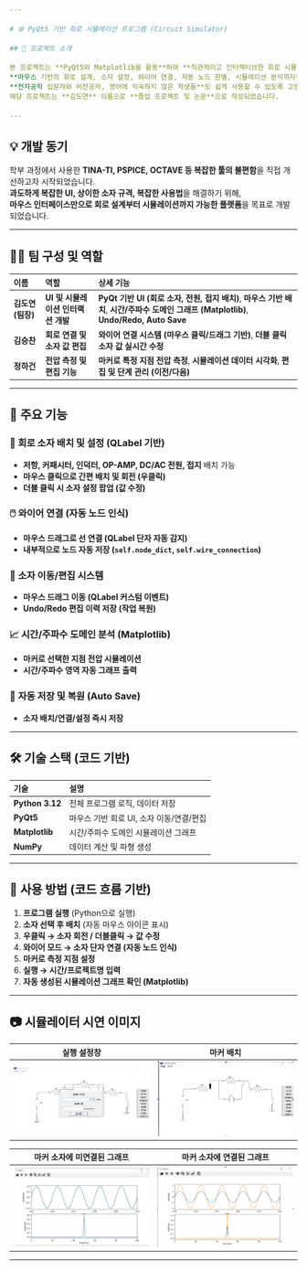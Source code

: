 ```yaml
---

# ⚙️ PyQt5 기반 회로 시뮬레이션 프로그램 (Circuit Simulator)

## 📌 프로젝트 소개

본 프로젝트는 **PyQt5와 Matplotlib을 활용**하여 **직관적이고 인터랙티브한 회로 시뮬레이션 프로그램**입니다.  
**마우스 기반의 회로 설계, 소자 설정, 와이어 연결, 자동 노드 판별, 시뮬레이션 분석까지** 모든 과정을 직접 개발한 **GUI 회로 시뮬레이터**입니다.  
**전자공학 입문자와 비전공자, 영어에 익숙하지 않은 학생들**도 쉽게 사용할 수 있도록 고안되었습니다.  
해당 프로젝트는 **김도연** 이름으로 **졸업 프로젝트 및 논문**으로 작성되었습니다.

---
```


## 💡 개발 동기

학부 과정에서 사용한 **TINA-TI, PSPICE, OCTAVE 등 복잡한 툴의 불편함**을 직접 개선하고자 시작되었습니다.  
**과도하게 복잡한 UI, 상이한 소자 규격, 복잡한 사용법**을 해결하기 위해,  
**마우스 인터페이스만으로 회로 설계부터 시뮬레이션까지 가능한 플랫폼**을 목표로 개발되었습니다.  

---

## 👨‍💻 팀 구성 및 역할

| 이름 | 역할 | 상세 기능 |
|:---|:---|:---|
| **김도연 (팀장)** | **UI 및 시뮬레이션 인터랙션 개발** | **PyQt 기반 UI (회로 소자, 전원, 접지 배치)**, **마우스 기반 배치**, **시간/주파수 도메인 그래프 (Matplotlib)**, **Undo/Redo, Auto Save** |
| **김승찬** | **회로 연결 및 소자 값 편집** | **와이어 연결 시스템 (마우스 클릭/드래그 기반)**, **더블 클릭 소자 값 실시간 수정** |
| **정하건** | **전압 측정 및 편집 기능** | **마커로 특정 지점 전압 측정**, **시뮬레이션 데이터 시각화**, **편집 및 단계 관리 (이전/다음)** |

---

## 🔑 주요 기능

### 🧩 **회로 소자 배치 및 설정 (QLabel 기반)**
- **저항, 커패시터, 인덕터, OP-AMP, DC/AC 전원, 접지** 배치 가능
- **마우스 클릭으로 간편 배치 및 회전 (우클릭)**
- **더블 클릭 시 소자 설정 팝업 (값 수정)**

### 🖱️ **와이어 연결 (자동 노드 인식)**
- **마우스 드래그로 선 연결 (QLabel 단자 자동 감지)**
- **내부적으로 노드 자동 저장 (`self.node_dict`, `self.wire_connection`)**

### 🔄 **소자 이동/편집 시스템**
- **마우스 드래그 이동 (QLabel 커스텀 이벤트)**
- **Undo/Redo 편집 이력 저장 (작업 복원)**

### 📈 **시간/주파수 도메인 분석 (Matplotlib)**
- **마커로 선택한 지점 전압 시뮬레이션**
- **시간/주파수 영역 자동 그래프 출력**

### 💾 **자동 저장 및 복원 (Auto Save)**
- **소자 배치/연결/설정 즉시 저장**

---

## 🛠️ 기술 스택 (코드 기반)

| 기술 | 설명 |
|:----|:----|
| **Python 3.12** | 전체 프로그램 로직, 데이터 저장 |
| **PyQt5** | 마우스 기반 회로 UI, 소자 이동/연결/편집 |
| **Matplotlib** | 시간/주파수 도메인 시뮬레이션 그래프 |
| **NumPy** | 데이터 계산 및 파형 생성 |

---

## 🚀 사용 방법 (코드 흐름 기반)

1. **프로그램 실행** (Python으로 실행)
2. **소자 선택 후 배치** (자동 마우스 아이콘 표시)
3. **우클릭 → 소자 회전 / 더블클릭 → 값 수정**
4. **와이어 모드 → 소자 단자 연결 (자동 노드 인식)**
5. **마커로 측정 지점 설정**
6. **실행 → 시간/프로젝트명 입력**
7. **자동 생성된 시뮬레이션 그래프 확인 (Matplotlib)**

---
## 📷 시뮬레이터 시연 이미지

| 실행 설정창 | 마커 배치 |
| :--: | :--: |
| <img src="./images/실행 설정창.png" width="400"/> | <img src="./images/마커 배치.png" width="400"/> |

| 마커 소자에 미연결된 그래프 | 마커 소자에 연결된 그래프 |
| :--: | :--: |
| <img src="./images/마커 소자에 미연결 그래프.png" width="400"/> | <img src="./images/마커 소자에 연결 그래프.png" width="400"/> |

---
